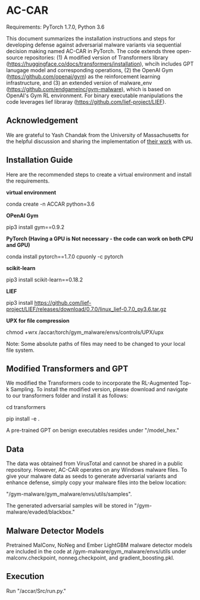# AC-CAR

Requirements: PyTorch 1.7.0, Python 3.6

This document summarizes the installation instructions and steps for developing defense against adversarial malware variants via sequential decision making named AC-CAR in PyTorch. The code extends three open-source repositories: (1) A modified version of Transformers library (https://huggingface.co/docs/transformers/installation), whcih includes GPT lanugage model and corresponding operations, (2) the OpenAI Gym (https://github.com/openai/gym) as the reinforcement learning infrastructure, and (3) an extended version of malware_env (https://github.com/endgameinc/gym-malware), which is based on OpenAI's Gym RL environment. For binary executable manipulations the code leverages lief libraray (https://github.com/lief-project/LIEF).

## Acknowledgement
We are grateful to Yash Chandak from the University of Massachusetts for the helpful discussion and sharing the implementation of [their work](https://proceedings.mlr.press/v97/chandak19a.html) with us.

## Installation Guide

Here are the recommended steps to create a virtual environment and install the requirements.

**virtual environment**

conda create -n ACCAR python=3.6

**OPenAI Gym**

pip3 install gym==0.9.2

**PyTorch (Having a GPU is Not necessary - the code can work on both CPU and GPU)**

conda install pytorch==1.7.0 cpuonly -c pytorch

**scikit-learn**

pip3 install scikit-learn==0.18.2

**LIEF**

pip3 install https://github.com/lief-project/LIEF/releases/download/0.7.0/linux_lief-0.7.0_py3.6.tar.gz

**UPX for file compression**

chmod +wrx /accar/torch/gym_malware/envs/controls/UPX/upx

Note: Some absolute paths of files may need to be changed to your local file system.

## Modified Transformers and GPT
We modified the Transformers code to incorporate the RL-Augmented Top-k Sampling. To install the modified version, please download and navigate to our transformers folder and install it as follows:

cd transformers

pip install -e .

A pre-trained GPT on benign executables resides under "/model_hex."


## Data

The data was obtained from VirusTotal and cannot be shared in a public repository. However, AC-CAR operates on any Windows malware files. To give your malware data as seeds to generate adversarial variants and enhance defense, simply copy your malware files into the below location:

"/gym-malware/gym_malware/envs/utils/samples".

The generated adversarial samples will be stored in "/gym-malware/evaded/blackbox."

## Malware Detector Models

Pretrained MalConv, NoNeg and Ember LightGBM malware detector models are included in the code at /gym-malware/gym_malware/envs/utils under malconv.checkpoint, nonneg.checkpoint, and gradient_boosting.pkl.

## Execution

Run "/accar/Src/run.py."


